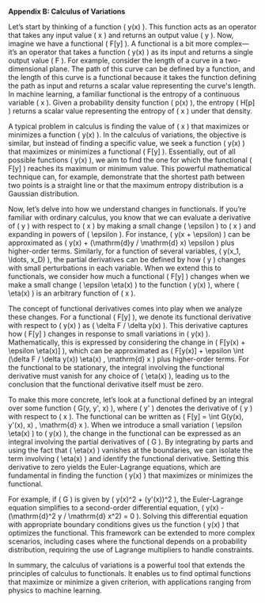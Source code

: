 **Appendix B: Calculus of Variations**

Let’s start by thinking of a function \( y(x) \). This function acts as an operator that takes any input value \( x \) and returns an output value \( y \). Now, imagine we have a functional \( F[y] \). A functional is a bit more complex—it’s an operator that takes a function \( y(x) \) as its input and returns a single output value \( F \). For example, consider the length of a curve in a two-dimensional plane. The path of this curve can be defined by a function, and the length of this curve is a functional because it takes the function defining the path as input and returns a scalar value representing the curve's length. In machine learning, a familiar functional is the entropy of a continuous variable \( x \). Given a probability density function \( p(x) \), the entropy \( H[p] \) returns a scalar value representing the entropy of \( x \) under that density.

A typical problem in calculus is finding the value of \( x \) that maximizes or minimizes a function \( y(x) \). In the calculus of variations, the objective is similar, but instead of finding a specific value, we seek a function \( y(x) \) that maximizes or minimizes a functional \( F[y] \). Essentially, out of all possible functions \( y(x) \), we aim to find the one for which the functional \( F[y] \) reaches its maximum or minimum value. This powerful mathematical technique can, for example, demonstrate that the shortest path between two points is a straight line or that the maximum entropy distribution is a Gaussian distribution.

Now, let’s delve into how we understand changes in functionals. If you’re familiar with ordinary calculus, you know that we can evaluate a derivative of \( y \) with respect to \( x \) by making a small change \( \epsilon \) to \( x \) and expanding in powers of \( \epsilon \). For instance, \( y(x + \epsilon) \) can be approximated as \( y(x) + (\mathrm{d}y / \mathrm{d} x) \epsilon \) plus higher-order terms. Similarly, for a function of several variables, \( y(x_1, \ldots, x_D) \), the partial derivatives can be defined by how \( y \) changes with small perturbations in each variable. When we extend this to functionals, we consider how much a functional \( F[y] \) changes when we make a small change \( \epsilon \eta(x) \) to the function \( y(x) \), where \( \eta(x) \) is an arbitrary function of \( x \).

The concept of functional derivatives comes into play when we analyze these changes. For a functional \( F[y] \), we denote its functional derivative with respect to \( y(x) \) as \( \delta F / \delta y(x) \). This derivative captures how \( F[y] \) changes in response to small variations in \( y(x) \). Mathematically, this is expressed by considering the change in \( F[y(x) + \epsilon \eta(x)] \), which can be approximated as \( F[y(x)] + \epsilon \int (\delta F / \delta y(x)) \eta(x) \, \mathrm{d} x \) plus higher-order terms. For the functional to be stationary, the integral involving the functional derivative must vanish for any choice of \( \eta(x) \), leading us to the conclusion that the functional derivative itself must be zero.

To make this more concrete, let’s look at a functional defined by an integral over some function \( G(y, y', x) \), where \( y' \) denotes the derivative of \( y \) with respect to \( x \). The functional can be written as \( F[y] = \int G(y(x), y'(x), x) \, \mathrm{d} x \). When we introduce a small variation \( \epsilon \eta(x) \) to \( y(x) \), the change in the functional can be expressed as an integral involving the partial derivatives of \( G \). By integrating by parts and using the fact that \( \eta(x) \) vanishes at the boundaries, we can isolate the term involving \( \eta(x) \) and identify the functional derivative. Setting this derivative to zero yields the Euler-Lagrange equations, which are fundamental in finding the function \( y(x) \) that maximizes or minimizes the functional.

For example, if \( G \) is given by \( y(x)^2 + (y'(x))^2 \), the Euler-Lagrange equation simplifies to a second-order differential equation, \( y(x) - (\mathrm{d}^2 y / \mathrm{d} x^2) = 0 \). Solving this differential equation with appropriate boundary conditions gives us the function \( y(x) \) that optimizes the functional. This framework can be extended to more complex scenarios, including cases where the functional depends on a probability distribution, requiring the use of Lagrange multipliers to handle constraints.

In summary, the calculus of variations is a powerful tool that extends the principles of calculus to functionals. It enables us to find optimal functions that maximize or minimize a given criterion, with applications ranging from physics to machine learning.